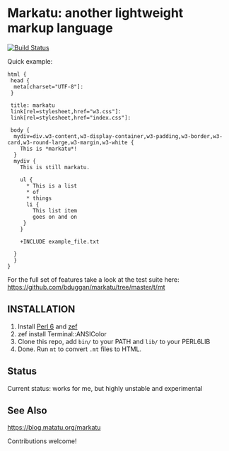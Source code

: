 # Markatu: another lightweight markup language

[![Build Status](https://travis-ci.org/bduggan/markatu.svg?branch=master)](https://travis-ci.org/bduggan/markatu)

Quick example:

```
html {
 head {
  meta[charset="UTF-8"]:
 }

 title: markatu
 link[rel=stylesheet,href="w3.css"]:
 link[rel=stylesheet,href="index.css"]:

 body {
  mydiv=div.w3-content,w3-display-container,w3-padding,w3-border,w3-card,w3-round-large,w3-margin,w3-white {
    This is *markatu*!
  }
  mydiv {
    This is still markatu.
 
    ul {
      * This is a list
      * of
      * things
      li {
        This list item
        goes on and on
     }
    }

    +INCLUDE example_file.txt

  }
  }
}

```

For the full set of features take a look at the test suite
here: https://github.com/bduggan/markatu/tree/master/t/mt

## INSTALLATION

1. Install [Perl 6](https://perl6.org) and [zef](https://github.com/ugexe/zef)
2. zef install Terminal::ANSIColor
3. Clone this repo, add `bin/` to your PATH and `lib/` to your PERL6LIB
4. Done.  Run `mt` to convert `.mt` files to HTML.

## Status

Current status: works for me, but highly unstable and experimental

## See Also

https://blog.matatu.org/markatu

Contributions welcome!
